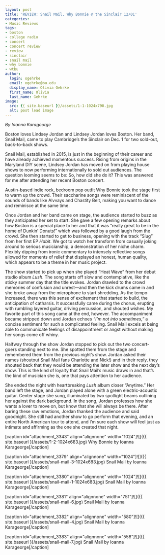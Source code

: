 ```yaml
---
layout: post
title: 'REVIEW: Snail Mail, Why Bonnie @ the Sinclair 12/01'
categories:
- Music Reviews
tags:
- boston
- college radio
- concert
- concert review
- review
- sinclair
- snail mail
- why bonnie
- wtbu
author:
  login: ogehrke
  email: ogehrke@bu.edu
  display_name: Olivia Gehrke
  first_name: Olivia
  last_name: Gehrke
image:
  src: {{ site.baseurl }}/assets/1-1-1024x790.jpg
  alt: post lead image
---
```


_By Ioanna Karageorge_

Boston loves Lindsey Jordan and Lindsey Jordan loves Boston. Her band, Snail Mail, came to play Cambridge’s the Sinclair on Dec. 1 for two sold-out, back-to-back shows.

Snail Mail, established in 2015, is just in the beginning of their career and have already achieved momentous success. Rising from origins in the Maryland DIY scene, Lindsey Jordan has moved on from playing house shows to now performing internationally to sold out audiences. The question looming seems to be: So, how did she do it? This was answered for me after attending her recent Boston concert.

Austin-based indie rock, bedroom pop outfit Why Bonnie took the stage first to warm up the crowd. Their saccharine songs were reminiscent of the sounds of bands like Alvvays and Chastity Belt, making you want to dance and reminisce at the same time.

Once Jordan and her band came on stage, the audience started to buzz as they anticipated her set to start. She gave a few opening remarks about how Boston is a special place to her and that it was “really great to be in the home of Dunkin’ Donuts!” which was followed by a good laugh from the crowd. She then started to get to business, opening with the track “Slug” from her first EP _Habit_. We got to watch her transform from casually joking around to serious musicianship, a demonstration of her niche charm. Flexibly dipping from ironic commentary to intensely reflective songs allowed for moments of relief that displayed an honest, human quality, which appears to be a theme in her music project.

The show started to pick up when she played “Heat Wave” from her debut studio album _Lush_. The song starts off slow and contemplative, like the sticky summer day that the title evokes. Jordan drawled to the crowd memories of confusion and unrest—and then the kick drums came in and she broke away from the microphone to start shredding. As the tempo increased, there was this sense of excitement that started to build, the anticipation of catharsis. It successfully came during the chorus, erupting with rumbling layered guitar, driving percussion, and shouted wishes. My favorite part of this song came at the end, however. The accompaniment became stripped down and Jordan echoes _“I’m not into sometimes,”_ a concise sentiment for such a complicated feeling. Snail Mail excels at being able to communicate feelings of disappointment or angst without making her songs come off whiny.

Halfway through the show Jordan stopped to pick out the two concert-goers standing next to me. She spotted them from the stage and remembered them from the previous night’s show. Jordan asked their names (shoutout Snail Mail fans Charlotte and Nick!) and in their reply, they shouted back that they would be attending the later show and the next day’s show. This is the kind of loyalty that Snail Mail’s music draws in and that’s the kind of musician she is, one that pays attention to her audience.

She ended the night with heartbreaking _Lush_ album closer “Anytime.” Her band left the stage, and Jordan played alone with a green electric-acoustic guitar. Center stage she sung, illuminated by two spotlight beams outlining her against the dark background. In the song, Jordan professes how she wants a lover to move on, but know that she will always be there. After baring these raw emotions, Jordan thanked the audience and said goodnight. She still had another show to go perform that evening, and an entire North American tour to attend, and I’m sure each show will feel just as intimate and affirming as the one she created that night.

\[caption id="attachment\_3343" align="alignnone" width="1024"\]![]({{ site.baseurl }}/assets/1-2-1024x683.jpg) Why Bonnie by Ioanna Karageorge\[/caption\]

\[caption id="attachment\_3379" align="alignnone" width="1024"\]![]({{ site.baseurl }}/assets/snail-mail-3-1024x683.jpg) Snail Mail by Ioanna Karageorge\[/caption\]

\[caption id="attachment\_3380" align="alignnone" width="1024"\]![]({{ site.baseurl }}/assets/snail-mail-1-1024x683.jpg) Snail Mail by Ioanna Karageorge\[/caption\]

\[caption id="attachment\_3381" align="alignnone" width="751"\]![]({{ site.baseurl }}/assets/snail-mail-6.jpg) Snail Mail by Ioanna Karageorge\[/caption\]

\[caption id="attachment\_3382" align="alignnone" width="580"\]![]({{ site.baseurl }}/assets/snail-mail-4.jpg) Snail Mail by Ioanna Karageorge\[/caption\]

\[caption id="attachment\_3383" align="alignnone" width="558"\]![]({{ site.baseurl }}/assets/snail-mail-7.jpg) Snail Mail by Ioanna Karageorge\[/caption\]